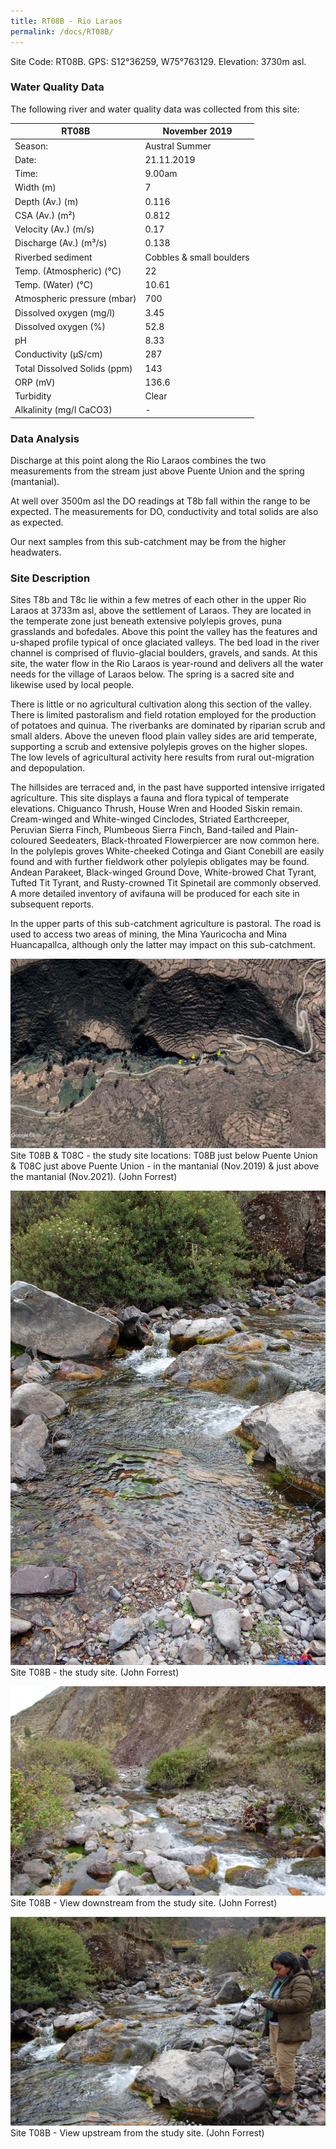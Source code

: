 ```yaml
---
title: RT08B - Rio Laraos
permalink: /docs/RT08B/
---
```



Site Code: RT08B.  GPS: S12°36259, W75°763129. Elevation:
3730m asl.

### Water Quality Data

The following river and water quality data was collected from this site:

| RT08B                        | November 2019                 | 
|------------------------------|-------------------------------|
| Season:                      | Austral Summer                |
| Date:                        | 21.11.2019                    |
| Time:                        | 9.00am                        |
| Width (m)                    | 7                             |
| Depth (Av.) (m)              | 0.116                         |
| CSA (Av.) (m²)               | 0.812                         |
| Velocity (Av.) (m/s)         | 0.17                          |
| Discharge (Av.) (m³/s)       | 0.138                         |
| Riverbed sediment            | Cobbles & small boulders      |
| Temp. (Atmospheric) (°C)     | 22                            |
| Temp. (Water) (°C)           | 10.61                         |
| Atmospheric pressure (mbar)  | 700                           |
| Dissolved oxygen (mg/l)      | 3.45                          |
| Dissolved oxygen (%)         | 52.8                          |
| pH                           | 8.33                          |
| Conductivity (µS/cm)         | 287                           |
| Total Dissolved Solids (ppm) | 143                           |
| ORP (mV)                     | 136.6                         |
| Turbidity                    | Clear                         |
| Alkalinity (mg/l CaCO3)  |   -   |

### Data Analysis
Discharge at this point along the Rio Laraos combines the two measurements from the stream just above Puente Union and the spring (mantanial).                     

At well over 3500m asl the DO readings at T8b fall within the range to be expected. The measurements for DO, conductivity and total solids are also as expected. 

Our next samples from this sub-catchment may be from the higher headwaters.


### Site Description
Sites T8b and T8c lie within a few metres of each other in the upper Rio Laraos at 3733m asl, above the settlement of Laraos. They are located in the temperate zone just beneath extensive polylepis groves, puna grasslands and bofedales. Above this point the valley has the features and u-shaped profile typical of once glaciated valleys. The bed load in the river channel is comprised of fluvio-glacial boulders, gravels, and sands. At this site, the water flow in the Rio Laraos is year-round and delivers all the water needs for the village of Laraos below. The spring is a sacred site and likewise used by local people. 

There is little or no agricultural cultivation along this section of the valley. There is limited pastoralism and field rotation employed for the production of potatoes and quinua. The riverbanks are dominated by riparian scrub and small alders. Above the uneven flood plain valley sides are arid temperate, supporting a scrub and extensive polylepis groves on the higher slopes. The low levels of agricultural activity here results from rural out-migration and depopulation. 

The hillsides are terraced and, in the past have supported intensive irrigated agriculture. This site displays a fauna and flora typical of temperate elevations. Chiguanco Thrush, House Wren and Hooded Siskin remain. Cream-winged and White-winged Cinclodes, Striated Earthcreeper, Peruvian Sierra Finch, Plumbeous Sierra Finch, Band-tailed and Plain-coloured Seedeaters, Black-throated Flowerpiercer are now common here. In the polylepis groves White-cheeked Cotinga and Giant Conebill are easily found and with further fieldwork other polylepis obligates may be found. Andean Parakeet, Black-winged Ground Dove, White-browed Chat Tyrant, Tufted Tit Tyrant, and Rusty-crowned Tit Spinetail are commonly observed. A more detailed inventory of avifauna will be produced for each site in subsequent reports.   

In the upper parts of this sub-catchment agriculture is pastoral. The road is used to access two areas of mining, the Mina Yauricocha and Mina Huancapallca, although only the latter may impact on this sub-catchment.


![Site T08B - the study site location. (John Forrest)](/assets/SiteDescriptions/T8/RT8B&RT8CMiddleLaraos.jpg)
Site T08B & T08C - the study site locations: T08B just below Puente Union & T08C just above Puente Union - in the mantanial (Nov.2019) & just above the mantanial (Nov.2021). (John Forrest)


![Site T08B - the study site. (John Forrest)](/assets/SiteDescriptions/T8/T8BStudysite.JPG)
Site T08B - the study site. (John Forrest)


![Site T08B - View downstream from the study site. (John Forrest)](/assets/SiteDescriptions/T8/T8BViewdownstream.JPG)
Site T08B - View downstream from the study site. (John Forrest)


![Site T08B - View upstream from the study site. (John Forrest)](/assets/SiteDescriptions/T8/T8BViewupstream.JPG)
Site T08B - View upstream from the study site. (John Forrest)
